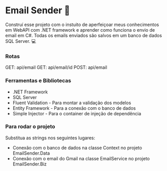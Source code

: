 # Email Sender :e-mail:

Construí esse projeto com o instuito de aperfeiçoar meus conhecimentos em WebAPI com .NET framework e aprender como funciona o envio de email em C#. Todas os emails enviados são salvos em um banco de dados SQL Server. :computer:

### Rotas

GET: api/email
GET: api/email/id
POST: api/email

### Ferramentas e Bibliotecas

- .NET Framework
- SQL Server
- Fluent Validation - Para montar a validação dos modelos
- Entity Framework - Para a conexão com o banco de dados
- Simple Injector - Para o container de injeção de dependência

### Para rodar o projeto

Substitua as strings nos seguintes lugares: 
- Conexão com o banco de dados na classe Context no projeto EmailSender.Data
- Conexão com o email do Gmail na classe EmailService no projeto EmailSender.Biz
